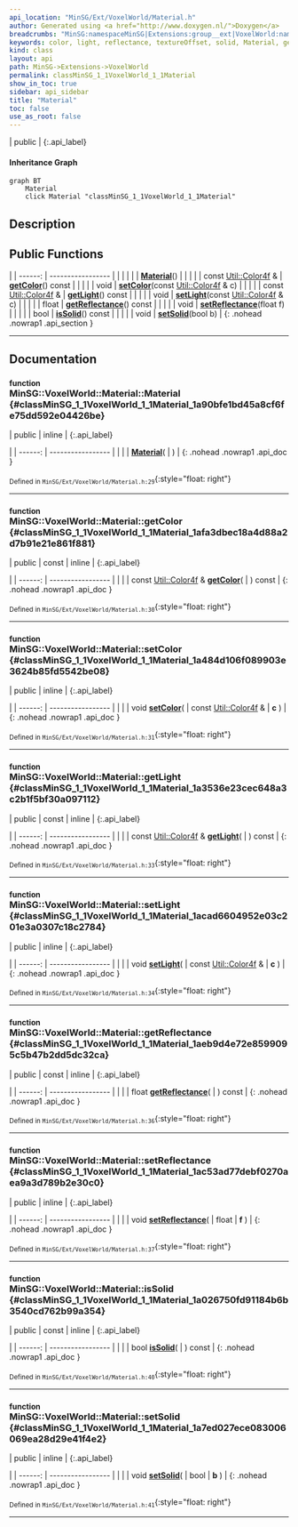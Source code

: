 ```yaml
---
api_location: "MinSG/Ext/VoxelWorld/Material.h"
author: Generated using <a href="http://www.doxygen.nl/">Doxygen</a>
breadcrumbs: "MinSG:namespaceMinSG|Extensions:group__ext|VoxelWorld:namespaceMinSG_1_1VoxelWorld"
keywords: color, light, reflectance, textureOffset, solid, Material, getColor, setColor, getLight, setLight, getReflectance, setReflectance, isSolid, setSolid
kind: class
layout: api
path: MinSG->Extensions->VoxelWorld
permalink: classMinSG_1_1VoxelWorld_1_1Material
show_in_toc: true
sidebar: api_sidebar
title: "Material"
toc: false
use_as_root: false
---
```


| public |
{:.api_label}

#### Inheritance Graph

```mermaid
graph BT
	Material
	click Material "classMinSG_1_1VoxelWorld_1_1Material"
```

## Description





## Public Functions

|
| ------: | ----------------- |
|  | |
|  | **[Material](#classMinSG_1_1VoxelWorld_1_1Material_1a90bfe1bd45a8cf6fe75dd592e04426be)**() |
|  | |
| const [Util::Color4f](classUtil_1_1Color4f) & | **[getColor](#classMinSG_1_1VoxelWorld_1_1Material_1afa3dbec18a4d88a2d7b91e21e861f881)**() const |
|  | |
| void | **[setColor](#classMinSG_1_1VoxelWorld_1_1Material_1a484d106f089903e3624b85fd5542be08)**(const [Util::Color4f](classUtil_1_1Color4f) & c) |
|  | |
| const [Util::Color4f](classUtil_1_1Color4f) & | **[getLight](#classMinSG_1_1VoxelWorld_1_1Material_1a3536e23cec648a3c2b1f5bf30a097112)**() const |
|  | |
| void | **[setLight](#classMinSG_1_1VoxelWorld_1_1Material_1acad6604952e03c201e3a0307c18c2784)**(const [Util::Color4f](classUtil_1_1Color4f) & c) |
|  | |
| float | **[getReflectance](#classMinSG_1_1VoxelWorld_1_1Material_1aeb9d4e72e8599095c5b47b2dd5dc32ca)**() const |
|  | |
| void | **[setReflectance](#classMinSG_1_1VoxelWorld_1_1Material_1ac53ad77debf0270aea9a3d789b2e30c0)**(float f) |
|  | |
| bool | **[isSolid](#classMinSG_1_1VoxelWorld_1_1Material_1a026750fd91184b6b3540cd762b99a354)**() const |
|  | |
| void | **[setSolid](#classMinSG_1_1VoxelWorld_1_1Material_1a7ed027ece083006069ea28d29e41f4e2)**(bool b) |
{: .nohead .nowrap1 .api_section }


-------------------------------------------------------------------

## Documentation

### <small>function</small><br/> MinSG::VoxelWorld::Material::Material {#classMinSG_1_1VoxelWorld_1_1Material_1a90bfe1bd45a8cf6fe75dd592e04426be}

| public | inline |
{:.api_label}

|
| ------: | ----------------- |
|  |
|  **[Material](#classMinSG_1_1VoxelWorld_1_1Material_1a90bfe1bd45a8cf6fe75dd592e04426be)**( |  ) |
{: .nohead .nowrap1 .api_doc }





<sub>Defined in `MinSG/Ext/VoxelWorld/Material.h:29`</sub>{:style="float: right"}

-------------------------------------------------------------------

### <small>function</small><br/> MinSG::VoxelWorld::Material::getColor {#classMinSG_1_1VoxelWorld_1_1Material_1afa3dbec18a4d88a2d7b91e21e861f881}

| public | const | inline |
{:.api_label}

|
| ------: | ----------------- |
|  |
| const [Util::Color4f](classUtil_1_1Color4f) & **[getColor](#classMinSG_1_1VoxelWorld_1_1Material_1afa3dbec18a4d88a2d7b91e21e861f881)**( |  ) const |
{: .nohead .nowrap1 .api_doc }





<sub>Defined in `MinSG/Ext/VoxelWorld/Material.h:30`</sub>{:style="float: right"}

-------------------------------------------------------------------

### <small>function</small><br/> MinSG::VoxelWorld::Material::setColor {#classMinSG_1_1VoxelWorld_1_1Material_1a484d106f089903e3624b85fd5542be08}

| public | inline |
{:.api_label}

|
| ------: | ----------------- |
|  |
| void **[setColor](#classMinSG_1_1VoxelWorld_1_1Material_1a484d106f089903e3624b85fd5542be08)**( | const [Util::Color4f](classUtil_1_1Color4f) & | **c** ) |
{: .nohead .nowrap1 .api_doc }





<sub>Defined in `MinSG/Ext/VoxelWorld/Material.h:31`</sub>{:style="float: right"}

-------------------------------------------------------------------

### <small>function</small><br/> MinSG::VoxelWorld::Material::getLight {#classMinSG_1_1VoxelWorld_1_1Material_1a3536e23cec648a3c2b1f5bf30a097112}

| public | const | inline |
{:.api_label}

|
| ------: | ----------------- |
|  |
| const [Util::Color4f](classUtil_1_1Color4f) & **[getLight](#classMinSG_1_1VoxelWorld_1_1Material_1a3536e23cec648a3c2b1f5bf30a097112)**( |  ) const |
{: .nohead .nowrap1 .api_doc }





<sub>Defined in `MinSG/Ext/VoxelWorld/Material.h:33`</sub>{:style="float: right"}

-------------------------------------------------------------------

### <small>function</small><br/> MinSG::VoxelWorld::Material::setLight {#classMinSG_1_1VoxelWorld_1_1Material_1acad6604952e03c201e3a0307c18c2784}

| public | inline |
{:.api_label}

|
| ------: | ----------------- |
|  |
| void **[setLight](#classMinSG_1_1VoxelWorld_1_1Material_1acad6604952e03c201e3a0307c18c2784)**( | const [Util::Color4f](classUtil_1_1Color4f) & | **c** ) |
{: .nohead .nowrap1 .api_doc }





<sub>Defined in `MinSG/Ext/VoxelWorld/Material.h:34`</sub>{:style="float: right"}

-------------------------------------------------------------------

### <small>function</small><br/> MinSG::VoxelWorld::Material::getReflectance {#classMinSG_1_1VoxelWorld_1_1Material_1aeb9d4e72e8599095c5b47b2dd5dc32ca}

| public | const | inline |
{:.api_label}

|
| ------: | ----------------- |
|  |
| float **[getReflectance](#classMinSG_1_1VoxelWorld_1_1Material_1aeb9d4e72e8599095c5b47b2dd5dc32ca)**( |  ) const |
{: .nohead .nowrap1 .api_doc }





<sub>Defined in `MinSG/Ext/VoxelWorld/Material.h:36`</sub>{:style="float: right"}

-------------------------------------------------------------------

### <small>function</small><br/> MinSG::VoxelWorld::Material::setReflectance {#classMinSG_1_1VoxelWorld_1_1Material_1ac53ad77debf0270aea9a3d789b2e30c0}

| public | inline |
{:.api_label}

|
| ------: | ----------------- |
|  |
| void **[setReflectance](#classMinSG_1_1VoxelWorld_1_1Material_1ac53ad77debf0270aea9a3d789b2e30c0)**( | float | **f** ) |
{: .nohead .nowrap1 .api_doc }





<sub>Defined in `MinSG/Ext/VoxelWorld/Material.h:37`</sub>{:style="float: right"}

-------------------------------------------------------------------

### <small>function</small><br/> MinSG::VoxelWorld::Material::isSolid {#classMinSG_1_1VoxelWorld_1_1Material_1a026750fd91184b6b3540cd762b99a354}

| public | const | inline |
{:.api_label}

|
| ------: | ----------------- |
|  |
| bool **[isSolid](#classMinSG_1_1VoxelWorld_1_1Material_1a026750fd91184b6b3540cd762b99a354)**( |  ) const |
{: .nohead .nowrap1 .api_doc }





<sub>Defined in `MinSG/Ext/VoxelWorld/Material.h:40`</sub>{:style="float: right"}

-------------------------------------------------------------------

### <small>function</small><br/> MinSG::VoxelWorld::Material::setSolid {#classMinSG_1_1VoxelWorld_1_1Material_1a7ed027ece083006069ea28d29e41f4e2}

| public | inline |
{:.api_label}

|
| ------: | ----------------- |
|  |
| void **[setSolid](#classMinSG_1_1VoxelWorld_1_1Material_1a7ed027ece083006069ea28d29e41f4e2)**( | bool | **b** ) |
{: .nohead .nowrap1 .api_doc }





<sub>Defined in `MinSG/Ext/VoxelWorld/Material.h:41`</sub>{:style="float: right"}

-------------------------------------------------------------------

